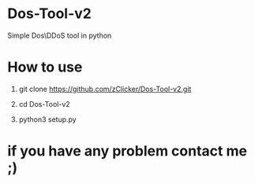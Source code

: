 # Dos-Tool-v2
Simple Dos\DDoS tool in python


# How to use

1) git clone https://github.com/zClicker/Dos-Tool-v2.git

2) cd Dos-Tool-v2

3) python3 setup.py

# if you have any problem contact me ;)
